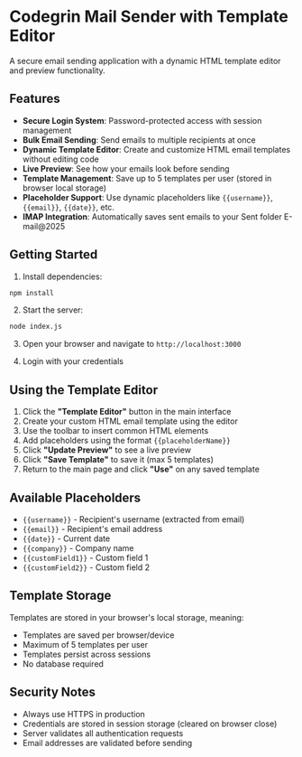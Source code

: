 # Codegrin Mail Sender with Template Editor

A secure email sending application with a dynamic HTML template editor and preview functionality.

## Features

- **Secure Login System**: Password-protected access with session management
- **Bulk Email Sending**: Send emails to multiple recipients at once
- **Dynamic Template Editor**: Create and customize HTML email templates without editing code
- **Live Preview**: See how your emails look before sending
- **Template Management**: Save up to 5 templates per user (stored in browser local storage)
- **Placeholder Support**: Use dynamic placeholders like `{{username}}`, `{{email}}`, `{{date}}`, etc.
- **IMAP Integration**: Automatically saves sent emails to your Sent folder E-mail@2025

## Getting Started

1. Install dependencies:
```bash
npm install
```

2. Start the server:
```bash
node index.js
```

3. Open your browser and navigate to `http://localhost:3000`

4. Login with your credentials

## Using the Template Editor

1. Click the **"Template Editor"** button in the main interface
2. Create your custom HTML email template using the editor
3. Use the toolbar to insert common HTML elements
4. Add placeholders using the format `{{placeholderName}}`
5. Click **"Update Preview"** to see a live preview
6. Click **"Save Template"** to save it (max 5 templates)
7. Return to the main page and click **"Use"** on any saved template

## Available Placeholders

- `{{username}}` - Recipient's username (extracted from email)
- `{{email}}` - Recipient's email address
- `{{date}}` - Current date
- `{{company}}` - Company name
- `{{customField1}}` - Custom field 1
- `{{customField2}}` - Custom field 2

## Template Storage

Templates are stored in your browser's local storage, meaning:
- Templates are saved per browser/device
- Maximum of 5 templates per user
- Templates persist across sessions
- No database required

## Security Notes

- Always use HTTPS in production
- Credentials are stored in session storage (cleared on browser close)
- Server validates all authentication requests
- Email addresses are validated before sending
